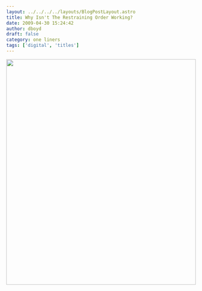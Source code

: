 ```yaml
---
layout: ../../../../layouts/BlogPostLayout.astro
title: Why Isn't The Restraining Order Working?
date: 2009-04-30 15:24:42
author: dboyd
draft: false
category: one liners
tags: ['digital', 'titles']
---
```

<img
    srcset="https://img.danaboyd.com/images/2009/04/shoulderBird_480.avif 480w"
    sizes="(max-width: 480px) 100vw"
    src="https://img.danaboyd.com/images/2009/04/shoulderBird.jpg"
    alt=""
    style="width: clamp(0px, 100%, 600px); height: auto;"
/>

